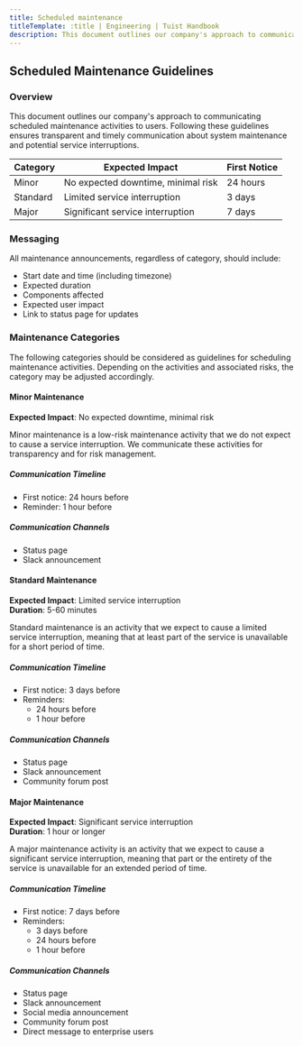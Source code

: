 ```yaml
---
title: Scheduled maintenance
titleTemplate: :title | Engineering | Tuist Handbook
description: This document outlines our company's approach to communicating scheduled maintenance activities to users.
---
```


## Scheduled Maintenance Guidelines

### Overview

This document outlines our company's approach to communicating scheduled maintenance activities to users.
Following these guidelines ensures transparent and timely communication about system maintenance and potential service interruptions.

| Category | Expected Impact                    | First Notice |
| -------- | ---------------------------------- | ------------ |
| Minor    | No expected downtime, minimal risk | 24 hours     |
| Standard | Limited service interruption       | 3 days       |
| Major    | Significant service interruption   | 7 days       |

### Messaging

All maintenance announcements, regardless of category, should include:

- Start date and time (including timezone)
- Expected duration
- Components affected
- Expected user impact
- Link to status page for updates

### Maintenance Categories

The following categories should be considered as guidelines for scheduling maintenance activities. Depending on the activities and
associated risks, the category may be adjusted accordingly.

#### Minor Maintenance

**Expected Impact**: No expected downtime, minimal risk

Minor maintenance is a low-risk maintenance activity that we do not expect to cause a service interruption. We communicate these activities
for transparency and for risk management.

##### Communication Timeline

- First notice: 24 hours before
- Reminder: 1 hour before

##### Communication Channels

- Status page
- Slack announcement

#### Standard Maintenance

**Expected Impact**: Limited service interruption  
**Duration**: 5-60 minutes

Standard maintenance is an activity that we expect to cause a limited service interruption, meaning that at least part of the service
is unavailable for a short period of time.

##### Communication Timeline

- First notice: 3 days before
- Reminders:
  - 24 hours before
  - 1 hour before

##### Communication Channels

- Status page
- Slack announcement
- Community forum post

#### Major Maintenance

**Expected Impact**: Significant service interruption  
**Duration**: 1 hour or longer

A major maintenance activity is an activity that we expect to cause a significant service interruption, meaning that part or the entirety of
the service is unavailable for an extended period of time.

##### Communication Timeline

- First notice: 7 days before
- Reminders:
  - 3 days before
  - 24 hours before
  - 1 hour before

##### Communication Channels

- Status page
- Slack announcement
- Social media announcement
- Community forum post
- Direct message to enterprise users
